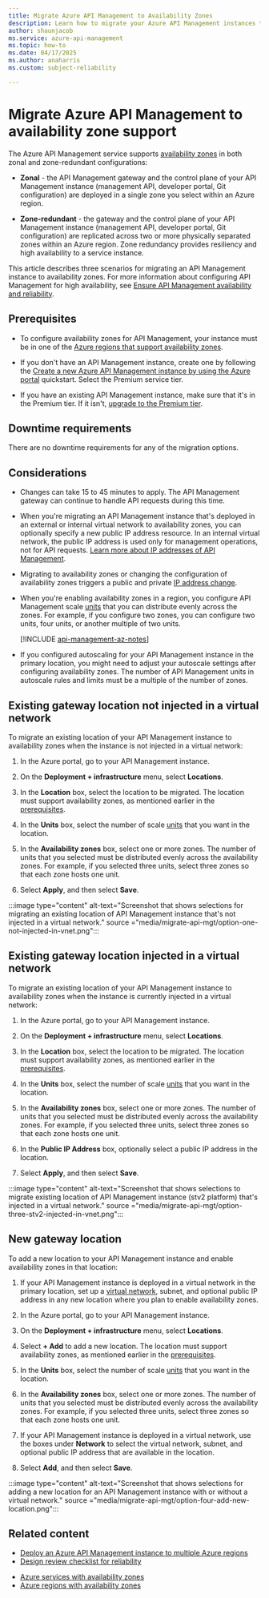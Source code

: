 ```yaml
---
title: Migrate Azure API Management to Availability Zones
description: Learn how to migrate your Azure API Management instances to availability zones for zone redundancy.
author: shaunjacob 
ms.service: azure-api-management
ms.topic: how-to
ms.date: 04/17/2025
ms.author: anaharris
ms.custom: subject-reliability

---
```


# Migrate Azure API Management to availability zone support

The Azure API Management service supports [availability zones](../reliability/availability-zones-overview.md) in both zonal and zone-redundant configurations:

* **Zonal** - the API Management gateway and the control plane of your API Management instance (management API, developer portal, Git configuration) are deployed in a single zone you select within an Azure region.

* **Zone-redundant** - the gateway and the control plane of your API Management instance (management API, developer portal, Git configuration) are replicated across two or more physically separated zones within an Azure region. Zone redundancy provides resiliency and high availability to a service instance.

This article describes three scenarios for migrating an API Management instance to availability zones. For more information about configuring API Management for high availability, see [Ensure API Management availability and reliability](../api-management/high-availability.md).

## Prerequisites

* To configure availability zones for API Management, your instance must be in one of the [Azure regions that support availability zones](regions-list.md).

* If you don't have an API Management instance, create one by following the [Create a new Azure API Management instance by using the Azure portal](../api-management/get-started-create-service-instance.md) quickstart. Select the Premium service tier.

* If you have an existing API Management instance, make sure that it's in the Premium tier. If it isn't, [upgrade to the Premium tier](../api-management/upgrade-and-scale.md#change-your-api-management-service-tier).

## Downtime requirements

There are no downtime requirements for any of the migration options.

## Considerations

* Changes can take 15 to 45 minutes to apply. The API Management gateway can continue to handle API requests during this time.

* When you're migrating an API Management instance that's deployed in an external or internal virtual network to availability zones, you can optionally specify a new public IP address resource. In an internal virtual network, the public IP address is used only for management operations, not for API requests. [Learn more about IP addresses of API Management](../api-management/api-management-howto-ip-addresses.md).

* Migrating to availability zones or changing the configuration of availability zones triggers a public and private [IP address change](../api-management/api-management-howto-ip-addresses.md#changes-to-the-ip-addresses).

* When you're enabling availability zones in a region, you configure API Management scale [units](../api-management/upgrade-and-scale.md) that you can distribute evenly across the zones. For example, if you configure two zones, you can configure two units, four units, or another multiple of two units. 

    [!INCLUDE [api-management-az-notes](../../includes/api-management-az-notes.md)]

* If you configured autoscaling for your API Management instance in the primary location, you might need to adjust your autoscale settings after configuring availability zones. The number of API Management units in autoscale rules and limits must be a multiple of the number of zones.

## Existing gateway location not injected in a virtual network

To migrate an existing location of your API Management instance to availability zones when the instance is not injected in a virtual network:

1. In the Azure portal, go to your API Management instance.

1. On the **Deployment + infrastructure** menu, select **Locations**.

1. In the **Location** box, select the location to be migrated. The location must support availability zones, as mentioned earlier in the [prerequisites](#prerequisites).

1. In the **Units** box, select the number of scale [units](../api-management/upgrade-and-scale.md) that you want in the location.

1. In the **Availability zones** box, select one or more zones. The number of units that you selected must be distributed evenly across the availability zones. For example, if you selected three units, select three zones so that each zone hosts one unit.

1. Select **Apply**, and then select **Save**.

:::image type="content" alt-text="Screenshot that shows selections for migrating an existing location of API Management instance that's not injected in a virtual network." source ="media/migrate-api-mgt/option-one-not-injected-in-vnet.png":::


## Existing gateway location injected in a virtual network

To migrate an existing location of your API Management instance to availability zones when the instance is currently injected in a virtual network:

1. In the Azure portal, go to your API Management instance.

1. On the **Deployment + infrastructure** menu, select **Locations**.

1. In the **Location** box, select the location to be migrated. The location must support availability zones, as mentioned earlier in the [prerequisites](#prerequisites).

1. In the **Units** box, select the number of scale [units](../api-management/upgrade-and-scale.md) that you want in the location.

1. In the **Availability zones** box, select one or more zones. The number of units that you selected must be distributed evenly across the availability zones. For example, if you selected three units, select three zones so that each zone hosts one unit.

1. In the **Public IP Address** box, optionally select a public IP address in the location.

1. Select **Apply**, and then select **Save**.

:::image type="content" alt-text="Screenshot that shows selections to migrate existing location of API Management instance (stv2 platform) that's injected in a virtual network." source ="media/migrate-api-mgt/option-three-stv2-injected-in-vnet.png":::

## New gateway location

To add a new location to your API Management instance and enable availability zones in that location:

1. If your API Management instance is deployed in a virtual network in the primary location, set up a [virtual network](../api-management/api-management-using-with-vnet.md?tabs=stv2), subnet, and optional public IP address in any new location where you plan to enable availability zones.

1. In the Azure portal, go to your API Management instance.

1. On the **Deployment + infrastructure** menu, select **Locations**.

1. Select **+ Add** to add a new location. The location must support availability zones, as mentioned earlier in the [prerequisites](#prerequisites).

1. In the **Units** box, select the number of scale [units](../api-management/upgrade-and-scale.md) that you want in the location.

1. In the **Availability zones** box, select one or more zones. The number of units that you selected must be distributed evenly across the availability zones. For example, if you selected three units, select three zones so that each zone hosts one unit.

1. If your API Management instance is deployed in a virtual network, use the boxes under **Network** to select the virtual network, subnet, and optional public IP address that are available in the location.

1. Select **Add**, and then select **Save**.

:::image type="content" alt-text="Screenshot that shows selections for adding a new location for an API Management instance with or without a virtual network." source ="media/migrate-api-mgt/option-four-add-new-location.png":::

## Related content

* [Deploy an Azure API Management instance to multiple Azure regions](../api-management/api-management-howto-deploy-multi-region.md)
* [Design review checklist for reliability](/azure/architecture/framework/resiliency/app-design)
- [Azure services with availability zones](availability-zones-service-support.md)
- [Azure regions with availability zones](regions-list.md)
